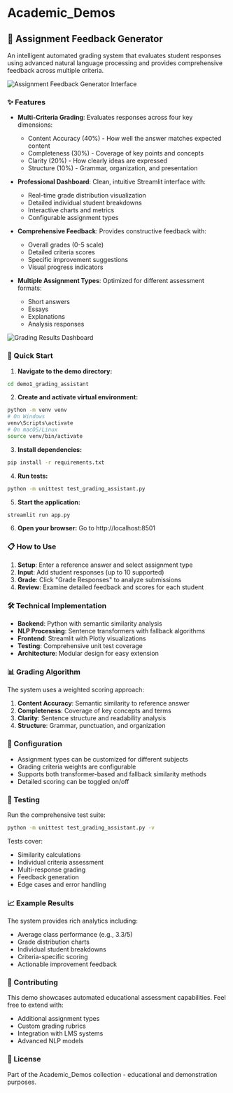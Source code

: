# Academic_Demos

## 📝 Assignment Feedback Generator

An intelligent automated grading system that evaluates student responses using advanced natural language processing and provides comprehensive feedback across multiple criteria.

![Assignment Feedback Generator Interface](https://github.com/user-attachments/assets/c02c1d3e-55bb-4844-a851-723732e06dce)

### ✨ Features

- **Multi-Criteria Grading**: Evaluates responses across four key dimensions:
  - Content Accuracy (40%) - How well the answer matches expected content
  - Completeness (30%) - Coverage of key points and concepts  
  - Clarity (20%) - How clearly ideas are expressed
  - Structure (10%) - Grammar, organization, and presentation

- **Professional Dashboard**: Clean, intuitive Streamlit interface with:
  - Real-time grade distribution visualization
  - Detailed individual student breakdowns
  - Interactive charts and metrics
  - Configurable assignment types

- **Comprehensive Feedback**: Provides constructive feedback with:
  - Overall grades (0-5 scale)
  - Detailed criteria scores
  - Specific improvement suggestions
  - Visual progress indicators

- **Multiple Assignment Types**: Optimized for different assessment formats:
  - Short answers
  - Essays  
  - Explanations
  - Analysis responses

![Grading Results Dashboard](https://github.com/user-attachments/assets/92f9fecf-15de-40ea-9aa6-b7822a258b16)

### 🚀 Quick Start

1. **Navigate to the demo directory:**
```bash
cd demo1_grading_assistant
```

2. **Create and activate virtual environment:**
```bash
python -m venv venv
# On Windows
venv\Scripts\activate
# On macOS/Linux
source venv/bin/activate
```

3. **Install dependencies:**
```bash
pip install -r requirements.txt
```

4. **Run tests:**
```bash
python -m unittest test_grading_assistant.py
```

5. **Start the application:**
```bash
streamlit run app.py
```

6. **Open your browser:** Go to http://localhost:8501

### 📋 How to Use

1. **Setup**: Enter a reference answer and select assignment type
2. **Input**: Add student responses (up to 10 supported)
3. **Grade**: Click "Grade Responses" to analyze submissions
4. **Review**: Examine detailed feedback and scores for each student

### 🛠️ Technical Implementation

- **Backend**: Python with semantic similarity analysis
- **NLP Processing**: Sentence transformers with fallback algorithms
- **Frontend**: Streamlit with Plotly visualizations
- **Testing**: Comprehensive unit test coverage
- **Architecture**: Modular design for easy extension

### 📊 Grading Algorithm

The system uses a weighted scoring approach:

1. **Content Accuracy**: Semantic similarity to reference answer
2. **Completeness**: Coverage of key concepts and terms
3. **Clarity**: Sentence structure and readability analysis  
4. **Structure**: Grammar, punctuation, and organization

### 🔧 Configuration

- Assignment types can be customized for different subjects
- Grading criteria weights are configurable
- Supports both transformer-based and fallback similarity methods
- Detailed scoring can be toggled on/off

### 🧪 Testing

Run the comprehensive test suite:
```bash
python -m unittest test_grading_assistant.py -v
```

Tests cover:
- Similarity calculations
- Individual criteria assessment
- Multi-response grading
- Feedback generation
- Edge cases and error handling

### 📈 Example Results

The system provides rich analytics including:
- Average class performance (e.g., 3.3/5)
- Grade distribution charts
- Individual student breakdowns
- Criteria-specific scoring
- Actionable improvement feedback

### 🤝 Contributing

This demo showcases automated educational assessment capabilities. Feel free to extend with:
- Additional assignment types
- Custom grading rubrics
- Integration with LMS systems
- Advanced NLP models

### 📄 License

Part of the Academic_Demos collection - educational and demonstration purposes.